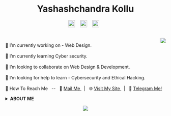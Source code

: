 <h1 align="center">Yashashchandra Kollu</h1>
<p align="center">
  <a href="https://www.instagram.com/kyck25/" rel="noopener noreferrer" target="_blank">
   <img alt="Instagram Profile" title="Follow me on Instagram" width="22px" src="https://cdn.jsdelivr.net/npm/simple-icons@v3/icons/instagram.svg" /></a>
 &nbsp;&nbsp;
  <a href="https://www.yashashchandra.me/" rel="noopener noreferrer" target="_blank">
   <img alt="My Webpage" title="Visit My Webpage" width="22px" src="https://cdn.jsdelivr.net/npm/simple-icons@v3/icons/googlechrome.svg" /></a>
 &nbsp;&nbsp;
  <a href="https://www.linkedin.com/in/yashashchandrakollu-aa56bb172/" rel="noopener noreferrer" target="_blank">
   <img alt="Linkedin Profile-Yashashchandra" title="Visit My Linkedin Profile" width="22px" src="https://cdn.jsdelivr.net/npm/simple-icons@v3/icons/linkedin.svg" rel="noopener noreferrer" target="_blank" /></a>
 &nbsp;&nbsp; 
</p>
<br>
<img src="https://github-readme-stats.vercel.app/api/top-langs/?username=yashash7&layout=compact&langs_count=7" align="right"  />

🔭 I’m currently working on - Web Design.<br><br>
🌱 I’m currently learning  Cyber security.<br><br>
👯 I’m looking to collaborate on Web Design & Development.<br><br>
🤔 I’m looking for help to learn - Cybersecurity and Ethical Hacking.<br><br>
🤝 How To Reach Me &nbsp; -- &nbsp;
    📧 <a href="mailto:kolluyashashchandra@gmail.com" rel="noopener noreferrer" target="_blank"> Mail Me </a> &nbsp; | &nbsp;
    🌐 <a href="https://www.yashashchandra.me/" rel="noopener noreferrer" target="_blank"> Visit My Site </a> &nbsp; | &nbsp;
    📝 <a href="https://t.me/yck9247" title=" Start a Chat on Telegram " rel="noopener noreferrer" target="_blank"> Telegram Me! </a>
<br>


<details> 
  <summary> <strong> ABOUT ME </strong> </summary>
    
  ### Bio
  I am a Python programmer, and a web development enthusiast. I was also interested in Cybersecurity, Machine Learning, Data Science and Artificial intelligence. I love cybersecurity and ethical hacking the most of all and I had a dream to land in a best cybersecurity firm with a descent salary package after my studies.
  
  ### My Work
  Till now I have been working on Web Design/Dev, I was learning the components of web design like HTML, CSS, JS, etc.. I did a few things while I was learning web design, you can see them below. If you like to spare a minute, I request you to visit my sites and suggest me for further development. <br>
  
  - [My blog](https://www.yashashchandra.me/blog1/)
  - [My Profile](https://www.yashashchandra.me/)
  - [Browser Start Page](https://project-start.yashashchandra.me/)
  
  ### My Favourite Passtime
   - Learning New Things 🧾<br>
   - Movies 🎬<br>
   - Binge Watching 📺<br>
   - Gaming 🎮<br>
   - Music 🎧<br>
   - Chill out 🎳<br>
       
</details>

<p align="center">
  <img align="center" src="https://github-readme-stats.vercel.app/api?username=yashash7&show_icons=true" />
  </p>
  

<!--<img src="https://github-readme-stats.vercel.app/api/top-langs/?username=yashash7&layout=compact" align="left"  />-->
<!--&hide=contribs,prs-->
